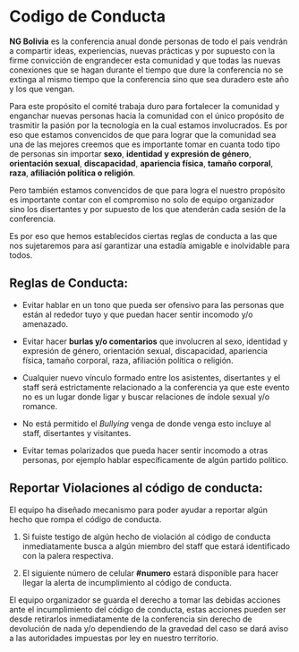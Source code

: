 # Codigo de Conducta
**NG Bolivia** es la conferencia anual donde personas de todo el país vendrán a compartir ideas, experiencias, nuevas prácticas y por supuesto con la firme convicción de engrandecer esta comunidad y que todas las nuevas conexiones que se hagan durante el tiempo que dure la conferencia no se extinga al mismo tiempo que la conferencia sino que sea duradero este año y los que vengan.

Para este propósito el comité trabaja duro para fortalecer la comunidad y enganchar nuevas personas hacia la comunidad con el único propósito de trasmitir la pasión por la tecnología en la cual estamos involucrados. Es por eso que estamos convencidos de que para lograr que la comunidad sea una de las mejores creemos que es importante tomar en cuanta todo tipo de personas sin importar **sexo**, **identidad y expresión de género**, **orientación sexual**, **discapacidad**, **apariencia física**, **tamaño corporal**, **raza**, **afiliación política o religión**.

Pero también estamos convencidos de que para logra el nuestro propósito es importante contar con el compromiso no solo de equipo organizador sino los disertantes y por supuesto de los que atenderán cada sesión de la conferencia.

Es por eso que hemos establecidos ciertas reglas de conducta a las que nos sujetaremos para así garantizar una estadía amigable e inolvidable para todos.

## Reglas de Conducta:

* Evitar hablar en un tono que pueda ser ofensivo para las personas que están al rededor tuyo y que puedan hacer sentir incomodo y/o amenazado.

* Evitar hacer **burlas y/o comentarios** que involucren al sexo, identidad y expresión de género, orientación sexual, discapacidad, apariencia física, tamaño corporal, raza, afiliación política o religión.

* Cualquier nuevo vínculo formado entre los asistentes, disertantes y el staff será estrictamente relacionado a la conferencia ya que este evento no es un lugar donde ligar y buscar relaciones de índole sexual y/o romance.

* No está permitido el *Bullying* venga de donde venga esto incluye al staff, disertantes y visitantes.

* Evitar temas polarizados que pueda hacer sentir incomodo a otras personas, por ejemplo hablar específicamente de algún partido político.

## Reportar Violaciones al código de conducta:
El equipo ha diseñado mecanismo para poder ayudar a reportar algún hecho que rompa el código de conducta.

1. Si fuiste testigo de algún hecho de violación al código de conducta inmediatamente busca a algún miembro del staff que estará identificado con la palera respectiva.

2. El siguiente número de celular **#numero** estará disponible para hacer llegar la alerta de incumplimiento al código de conducta.


El equipo organizador se guarda el derecho a tomar las debidas acciones ante el incumplimiento del código de conducta, estas acciones pueden ser desde retirarlos inmediatamente de la conferencia sin derecho de devolución de nada y/o dependiendo de la gravedad del caso se dará aviso a las autoridades impuestas por ley en nuestro territorio.